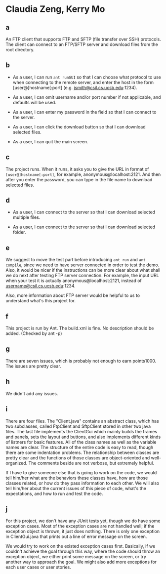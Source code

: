 # Claudia Zeng, Kerry Mo

## a

  An FTP client that supports FTP and SFTP (file transfer over SSH) protocols. The client can connect to an FTP/SFTP server and download files from the root directory.
  
## b

  * As a user, I can run `ant runGUI` so that I can choose what protocol to use when connecting to the remote server, and enter the host in the form [user@]hostname[:port] (e.g. jsmith@csil.cs.ucsb.edu:1234).
  
  * As a user, I can omit username and/or port number if not applicable, and defaults will be used.
  
  * As a user, I can enter my password in the field so that I can connect to the server.
  
  * As a user, I can click the download button so that I can download selected files.
  
  * As a user, I can quit the main screen.
  
## c

  The project runs. When it runs, it asks you to give the URL in format of `[user@]hostname[:port]`, for example, anonymous@localhost:2121. And then after you enter the password, you can type in the file name to download selected files.

## d

  * As a user, I can connect to the server so that I can download selected multiple files.

  * As a user, I can connect to the server so that I can download selected folder.
  
## e

  We suggest to move the test part before introducing `ant run` and `ant compile`, since we need to have server connected in order to test the demo. Also, it would be nicer if the instructions can be more clear about what shall we do next after testing FTP server connection. For example, the input URL when your test it is actually anonymous@localhost:2121, instead of username@csil.cs.ucsb.edu:1234.
  
  Also, more information about FTP server would be helpful to us to understand what's this project for.
  
## f

  This project is run by Ant. The build.xml is fine. No description should be added. (Checked by ant -p)
  
## g

  There are seven issues, which is probably not enough to earn points1000. The issues are pretty clear.
  
## h
  We didn't add any issues.

## i

  There are four files. The "Client.java" contains an abstract class, which has two subclasses, called FtpClient and SftpClient stored in other two java files. The last file implements the ClientGui which mainly builds the frames and panels, sets the layout and buttons, and also implements different kinds of listners for basic features. All of the class names as well as the variable names are clear. The structure of the entire code is easy to read, though there are some indentation problems. The relationship between classes are pretty clear and the functions of those classes are object-oriented and well-organized. The comments beside are not verbose, but extremely helpful.
  
  If I have to give someone else that is going to work on the code, we would tell him/her what are the behaviors these classes have, how are those classes related, or how do they pass information to each other. We will also tell him/her about the current issues of this piece of code, what's the expectations, and how to run and test the code.

## j

  For this project, we don't have any JUnit tests yet, though we do have some exception cases. Most of the exception cases are not handled well; if the exception object is thrown, it just does nothing. There is only one exception in ClientGui.java that prints out a line of error message on the screen.
  
  We would try to work on the existed exception cases first. Basically, if we couldn't achieve the goal through this way, where the code should throw an exception object, we either print some message on the screen, or try another way to approach the goal. We might also add more exceptions for each user cases or user stories.

  


  
  
  
